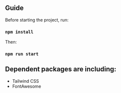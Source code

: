## Guide
Before starting the project, run: 
### `npm install`

Then: 
### `npm run start`

## Dependent packages are including:
- Tailwind CSS
- FontAwesome

